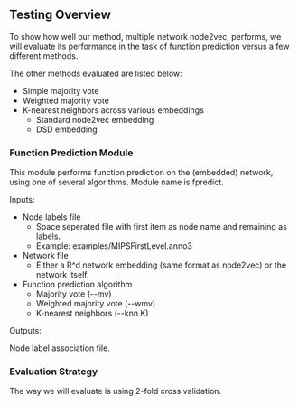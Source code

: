 ## Testing Overview

To show how well our method, multiple network node2vec, performs, we will
evaluate its performance in the task of function prediction versus
a few different methods.

The other methods evaluated are listed below:

- Simple majority vote
- Weighted majority vote
- K-nearest neighbors across various embeddings
    - Standard node2vec embedding
    - DSD embedding

### Function Prediction Module

This module performs function prediction on the (embedded) network, using
one of several algorithms. Module name is fpredict.

Inputs:

- Node labels file
    - Space seperated file with first item as node name and remaining
      as labels.
    - Example: examples/MIPSFirstLevel.anno3
- Network file
    - Either a R^d network embedding (same format as node2vec) or the
      network itself.
- Function prediction algorithm
    - Majority vote (--mv)
    - Weighted majority vote (--wmv)
    - K-nearest neighbors (--knn K)

Outputs:

Node label association file.

### Evaluation Strategy

The way we will evaluate is using 2-fold cross validation. 

    
